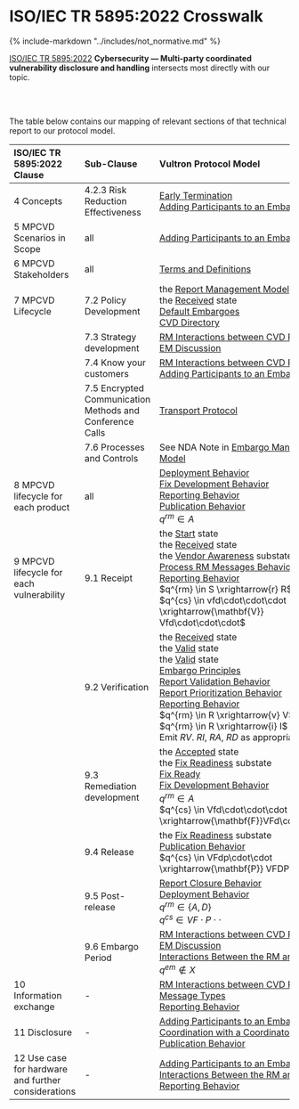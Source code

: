 # ISO/IEC TR 5895:2022 Crosswalk

{% include-markdown "../includes/not_normative.md" %}

[ISO/IEC TR 5895:2022](https://www.iso.org/standard/81807.html)
**Cybersecurity — Multi-party coordinated vulnerability disclosure and handling**
intersects most directly with our topic.

<br/>
<br/>

The table below contains our mapping of relevant sections of that technical report to our protocol model.

| ISO/IEC TR 5895:2022 Clause                          | Sub-Clause                                                | Vultron Protocol Model                                                                                                                                                                                                                                                                                                                                                                                                                                                                                                                                                                                                                                                                                 |
|:----------------------------------------------------|:----------------------------------------------------------|:-------------------------------------------------------------------------------------------------------------------------------------------------------------------------------------------------------------------------------------------------------------------------------------------------------------------------------------------------------------------------------------------------------------------------------------------------------------------------------------------------------------------------------------------------------------------------------------------------------------------------------------------------------------------------------------------------------|
| 4 Concepts                                           | 4.2.3 Risk Reduction Effectiveness                        | [Early Termination](../topics/process_models/em/early_termination.md#early-termination)<br/>[Adding Participants to an Embargoed Case](../topics/process_models/em/working_with_others.md)                                                                                                                                                                                                                                                                                                                                                                                                                                                                                                             |
| 5 MPCVD Scenarios in Scope                           | all                                                       | [Adding Participants to an Embargoed Case](../topics/process_models/em/working_with_others.md)                                                                                                                                                                                                                                                                                                                                                                                                                                                                                                                                                                                                         |
| 6 MPCVD Stakeholders                                 | all                                                       | [Terms and Definitions](../topics/background/terms.md)                                                                                                                                                                                                                                                                                                                                                                                                                                                                                                                                                                                                                                                 |
| 7 MPCVD Lifecycle                                    | 7.2 Policy Development                                    | the [Report Management Model](../topics/process_models/rm/index.md)<br/>the [Received](../topics/process_models/rm/index.md#the-received-r-state) state<br/>[Default Embargoes](../topics/process_models/em/defaults.md)<br/>[CVD Directory](../topics/future_work/cvd_directory.md)                                                                                                                                                                                                                                                                                                                                                                                                                   |
|                                                      | 7.3 Strategy development                                  | [RM Interactions between CVD Participants](../topics/process_models/rm/rm_interactions.md)<br/>[EM Discussion](../topics/process_models/em/principles.md)                                                                                                                                                                                                                                                                                                                                                                                                                                                                                                                                              |
|                                                      | 7.4 Know your customers                                   | [RM Interactions between CVD Participants](../topics/process_models/rm/rm_interactions.md)<br/>[Adding Participants to an Embargoed Case](../topics/process_models/em/working_with_others.md)                                                                                                                                                                                                                                                                                                                                                                                                                                                                                                          |
|                                                      | 7.5 Encrypted Communication Methods and Conference Calls  | [Transport Protocol](../howto/general_implementation.md#transport-protocol)                                                                                                                                                                                                                                                                                                                                                                                                                                                                                                                                                                                                                            |
|                                                      | 7.6 Processes and Controls                                | See NDA Note in [Embargo Management Model](../topics/process_models/em/index.md)                                                                                                                                                                                                                                                                                                                                                                                                                                                                                                                                                                                                                       |
| 8 MPCVD lifecycle for each product                   | all                                                       | [Deployment Behavior](../topics/behavior_logic/deployment_bt.md)<br/>[Fix Development Behavior](../topics/behavior_logic/fix_dev_bt.md)<br/>[Reporting Behavior](../topics/behavior_logic/reporting_bt.md)<br/>[Publication Behavior](../topics/behavior_logic/publication_bt.md)<br/>$q^{rm} \in A$                                                                                                                                                                                                                                                                                                                                                                                                   |
| 9 MPCVD lifecycle for each vulnerability             | 9.1 Receipt                                               | the [Start](../topics/process_models/rm/index.md#the-start-s-state) state<br/>the [Received](../topics/process_models/rm/index.md#the-received-r-state) state<br/>the [Vendor Awareness](../topics/process_models/cs/index.md#the-vendor-awareness-substate-v-v) substate<br/>[Process RM Messages Behavior](../topics/behavior_logic/msg_rm_bt.md)<br/>[Reporting Behavior](../topics/behavior_logic/reporting_bt.md)<br/>$q^{rm} \in S \xrightarrow{r} R$<br/>$q^{cs} \in vfd\cdot\cdot\cdot \xrightarrow{\mathbf{V}} Vfd\cdot\cdot\cdot$                                                                                                                                                            |
|                                                      | 9.2 Verification                                          | the [Received](../topics/process_models/rm/index.md#the-received-r-state) state<br/>the [Valid](../topics/process_models/rm/index.md#the-valid-v-state) state<br/>the [Valid](../topics/process_models/rm/index.md#the-invalid-i-state) state<br/>[Embargo Principles](../topics/process_models/em/principles.md)<br/>[Report Validation Behavior](../topics/behavior_logic/rm_validation_bt.md)<br/>[Report Prioritization Behavior](../topics/behavior_logic/rm_prioritization_bt.md)<br/>[Reporting Behavior](../topics/behavior_logic/reporting_bt.md)<br/>$q^{rm} \in R \xrightarrow{v} V$ (valid)<br/>$q^{rm} \in R \xrightarrow{i} I$ (invalid)<br/>Emit _RV_. _RI_, _RA_, _RD_ as appropriate |
|                                                      | 9.3 Remediation development                               | the [Accepted](../topics/process_models/rm/index.md#the-accepted-a-state) state<br/>the [Fix Readiness](../topics/process_models/cs/index.md#the-fix-readiness-substate-f-f) substate<br/>[Fix Ready](../topics/process_models/model_interactions/rm_em_cs.md#sec:cs_f_em/index.md)<br/>[Fix Development Behavior](../topics/behavior_logic/fix_dev_bt.md)<br/>$q^{rm} \in A$<br/>$q^{cs} \in Vfd\cdot\cdot\cdot \xrightarrow{\mathbf{F}}VFd\cdot\cdot\cdot$                                                                                                                                                                                                                                           |
|                                                      | 9.4 Release                                               | the [Fix Readiness](../topics/process_models/cs/index.md#the-fix-readiness-substate-f-f) substate<br/>[Publication Behavior](../topics/behavior_logic/publication_bt.md)<br/>$q^{cs} \in VFdp\cdot\cdot \xrightarrow{\mathbf{P}} VFDP\cdot\cdot$                                                                                                                                                                                                                                                                                                                                                                                                                                                       |
|                                                      | 9.5 Post-release                                          | [Report Closure Behavior](../topics/behavior_logic/rm_closure_bt.md)<br/>[Deployment Behavior](../topics/behavior_logic/deployment_bt.md)<br/>$q^{rm} \in \{A,D\}$<br/>$q^{cs} \in VF\cdot P \cdot\cdot$                                                                                                                                                                                                                                                                                                                                                                                                                                                                                               |
|                                                      | 9.6 Embargo Period                                        | [RM Interactions between CVD Participants](../topics/process_models/rm/rm_interactions.md)<br/>[EM Discussion](../topics/process_models/em/principles.md)<br/>[Interactions Between the RM and EM Models](../topics/process_models/model_interactions/rm_em.md)<br/>$q^{em} \not \in X$                                                                                                                                                                                                                                                                                                                                                                                                                |
| 10 Information exchange                              | -                                                         | [RM Interactions between CVD Participants](../topics/process_models/rm/rm_interactions.md)<br/>[Message Types](formal_protocol/messages.md)<br/>[Reporting Behavior](../topics/behavior_logic/reporting_bt.md)                                                                                                                                                                                                                                                                                                                                                                                                                                                                                         |
| 11 Disclosure                                        | -                                                         | [Adding Participants to an Embargoed Case](../topics/process_models/em/working_with_others.md)<br/>[Coordination with a Coordinator](../topics/formal_protocol/worked_example.md#sec:coordinating_with_coordinator)<br/>[Publication Behavior](../topics/behavior_logic/publication_bt.md)                                                                                                                                                                                                                                                                                                                                                                                                             |
| 12 Use case for hardware and further considerations  | -                                                         | [Adding Participants to an Embargoed Case](../topics/process_models/em/working_with_others.md)<br/>[Interactions Between the RM and EM Models](../topics/process_models/model_interactions/rm_em.md)<br/>[Reporting Behavior](../topics/behavior_logic/reporting_bt.md)                                                                                                                                                                                                                                                                                                                                                                                                                                |
